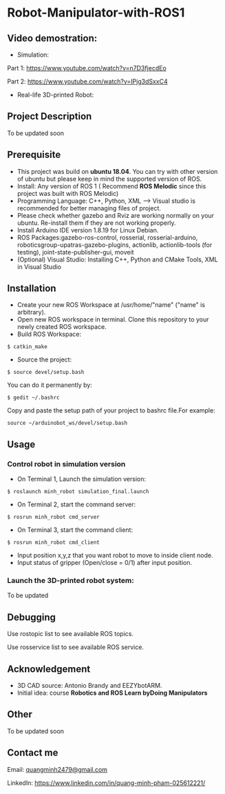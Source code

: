 #     Robot-Manipulator-with-ROS1

## Video demostration:
- Simulation:

Part 1: https://www.youtube.com/watch?v=n7D3fjecdEo

Part 2: https://www.youtube.com/watch?v=IPjg3dSxxC4

- Real-life 3D-printed Robot:


## Project Description

To be updated soon 


## Prerequisite

- This project was build on **ubuntu 18.04**. You can try with other version of ubuntu but please keep in mind the supported version of ROS. 
- Install: Any version of ROS 1 ( Recommend **ROS Melodic** since this project was built with ROS Melodic)
- Programming Language: C++, Python, XML --> Visual studio is recommended for better managing files of project.
- Please check whether gazebo and Rviz are working normally on your ubuntu. Re-install them if they are not working properly.
- Install Arduino IDE version 1.8.19 for Linux Debian.
- ROS Packages:gazebo-ros-control, rosserial, rosserial-arduino, roboticsgroup-upatras-gazebo-plugins, actionlib, actionlib-tools (for testing), joint-state-publisher-gui, moveit
- (Optional) Visual Studio: Installing C++, Python and CMake Tools, XML  in Visual Studio

## Installation
- Create your new ROS Workspace at /usr/home/"name" ("name" is arbitrary).
- Open new ROS workspace in terminal. Clone this repository to your newly created ROS workspace.
- Build ROS Workspace:

`$ catkin_make`

- Source the project:

`$ source devel/setup.bash`

You can do it permanently by:

`$ gedit ~/.bashrc`

Copy and paste the setup path of your project to bashrc file.For example:

`source ~/arduinobot_ws/devel/setup.bash`


## Usage

### Control robot in simulation version

- On Terminal 1, Launch the simulation version:

`$ roslaunch minh_robot simulation_final.launch`

- On Terminal 2, start the command server:

`$ rosrun minh_robot cmd_server
`
- On Terminal 3, start the command client:

`$ rosrun minh_robot cmd_client`

- Input position x,y,z that you want robot to move to inside client node.
- Input status of gripper (Open/close = 0/1) after input position.

### Launch the 3D-printed robot system:

To be updated

## Debugging

Use rostopic list to see available ROS topics.

Use rosservice list to see available ROS service.

## Acknowledgement
- 3D CAD source: Antonio Brandy and EEZYbotARM.
- Initial idea: course **Robotics and ROS Learn byDoing Manipulators** 

## Other

To be updated soon 

## Contact me

Email: quangminh2479@gmail.com

LinkedIn: https://www.linkedin.com/in/quang-minh-pham-025612221/
